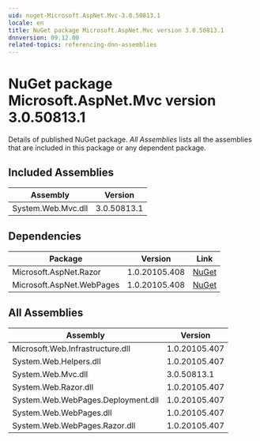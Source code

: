 ```yaml
---
uid: nuget-Microsoft.AspNet.Mvc-3.0.50813.1
locale: en
title: NuGet package Microsoft.AspNet.Mvc version 3.0.50813.1
dnnversion: 09.12.00
related-topics: referencing-dnn-assemblies
---
```


# NuGet package Microsoft.AspNet.Mvc version 3.0.50813.1
Details of published NuGet package.
*All Assemblies* lists all the assemblies that are included in this package or any dependent package.

## Included Assemblies

|Assembly|Version|
|---|---|
|System.Web.Mvc.dll|3.0.50813.1|

## Dependencies

|Package|Version|Link|
|---|---|---|
|Microsoft.AspNet.Razor|1.0.20105.408|[NuGet](https://www.nuget.org/packages/Microsoft.AspNet.Razor/1.0.20105.408)|
|Microsoft.AspNet.WebPages|1.0.20105.408|[NuGet](https://www.nuget.org/packages/Microsoft.AspNet.WebPages/1.0.20105.408)|

## All Assemblies

|Assembly|Version|
|---|---|
|Microsoft.Web.Infrastructure.dll|1.0.20105.407|
|System.Web.Helpers.dll|1.0.20105.407|
|System.Web.Mvc.dll|3.0.50813.1|
|System.Web.Razor.dll|1.0.20105.407|
|System.Web.WebPages.Deployment.dll|1.0.20105.407|
|System.Web.WebPages.dll|1.0.20105.407|
|System.Web.WebPages.Razor.dll|1.0.20105.407|

